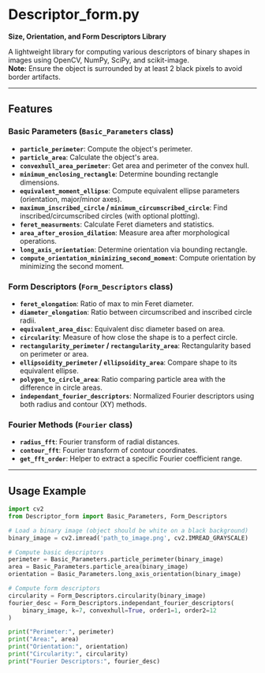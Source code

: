 # Descriptor_form.py

**Size, Orientation, and Form Descriptors Library**

A lightweight library for computing various descriptors of binary shapes in images using OpenCV, NumPy, SciPy, and scikit-image.  
**Note:** Ensure the object is surrounded by at least 2 black pixels to avoid border artifacts.

---

## Features

### Basic Parameters (`Basic_Parameters` class)
- **`particle_perimeter`**: Compute the object's perimeter.
- **`particle_area`**: Calculate the object's area.
- **`convexhull_area_perimeter`**: Get area and perimeter of the convex hull.
- **`minimum_enclosing_rectangle`**: Determine bounding rectangle dimensions.
- **`equivalent_moment_ellipse`**: Compute equivalent ellipse parameters (orientation, major/minor axes).
- **`maximum_inscribed_circle` / `minimum_circumscribed_circle`**: Find inscribed/circumscribed circles (with optional plotting).
- **`feret_measurments`**: Calculate Feret diameters and statistics.
- **`area_after_erosion_dilation`**: Measure area after morphological operations.
- **`long_axis_orientation`**: Determine orientation via bounding rectangle.
- **`compute_orientation_minimizing_second_moment`**: Compute orientation by minimizing the second moment.

### Form Descriptors (`Form_Descriptors` class)
- **`feret_elongation`**: Ratio of max to min Feret diameter.
- **`diameter_elongation`**: Ratio between circumscribed and inscribed circle radii.
- **`equivalent_area_disc`**: Equivalent disc diameter based on area.
- **`circularity`**: Measure of how close the shape is to a perfect circle.
- **`rectangularity_perimeter` / `rectangularity_area`**: Rectangularity based on perimeter or area.
- **`ellipsoidity_perimeter` / `ellipsoidity_area`**: Compare shape to its equivalent ellipse.
- **`polygon_to_circle_area`**: Ratio comparing particle area with the difference in circle areas.
- **`independant_fourier_descriptors`**: Normalized Fourier descriptors using both radius and contour (XY) methods.

### Fourier Methods (`Fourier` class)
- **`radius_fft`**: Fourier transform of radial distances.
- **`contour_fft`**: Fourier transform of contour coordinates.
- **`get_fft_order`**: Helper to extract a specific Fourier coefficient range.

---

## Usage Example

```python
import cv2
from Descriptor_form import Basic_Parameters, Form_Descriptors

# Load a binary image (object should be white on a black background)
binary_image = cv2.imread('path_to_image.png', cv2.IMREAD_GRAYSCALE)

# Compute basic descriptors
perimeter = Basic_Parameters.particle_perimeter(binary_image)
area = Basic_Parameters.particle_area(binary_image)
orientation = Basic_Parameters.long_axis_orientation(binary_image)

# Compute form descriptors
circularity = Form_Descriptors.circularity(binary_image)
fourier_desc = Form_Descriptors.independant_fourier_descriptors(
    binary_image, k=7, convexhull=True, order1=1, order2=12
)

print("Perimeter:", perimeter)
print("Area:", area)
print("Orientation:", orientation)
print("Circularity:", circularity)
print("Fourier Descriptors:", fourier_desc)
